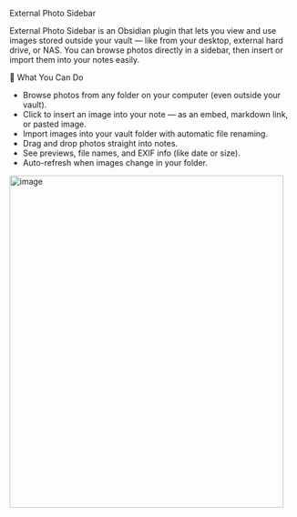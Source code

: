 External Photo Sidebar

External Photo Sidebar is an Obsidian plugin that lets you view and use images stored outside your vault — like from your desktop, external hard drive, or NAS.
You can browse photos directly in a sidebar, then insert or import them into your notes easily.

🌟 What You Can Do

- Browse photos from any folder on your computer (even outside your vault).
- Click to insert an image into your note — as an embed, markdown link, or pasted image.
- Import images into your vault folder with automatic file renaming.
- Drag and drop photos straight into notes.
- See previews, file names, and EXIF info (like date or size).
- Auto-refresh when images change in your folder.


<img width="481" height="584" alt="image" src="https://github.com/user-attachments/assets/a972216d-fc55-42aa-bc85-0e5fe36d61f8" />
